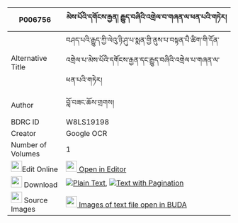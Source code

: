 |P006756|མེས་པོའི་དགོངས་རྒྱན། རྒྱུད་བཞིའི་འགྲེལ་བ་གཞན་ལ་ཕན་པའི་གཏེར། 
| --- | --- 
|Alternative Title |བཤད་པའི་རྒྱུད་ཀྱི་ལེའུ་ཉི་ཤུ་པ་སྨན་གྱི་ནུས་པ་བསྟན་པཻ་ཚིག་གི་དོན་འགྲེལ་པ་མེས་པོའི་དགོངས་རྒྱན་དང་རྒྱུད་བཞིའི་འགྲེལ་པ་གཞན་ལ་ཕན་པའི་གཏེར།
|Author| བློ་བཟང་ཆོས་གྲགས།
|BDRC ID | W8LS19198
|Creator | Google OCR
|Number of Volumes| 1
|<img width="25" src="https://img.icons8.com/color/25/000000/edit-property.png">Edit Online| [<img width="25" src="https://avatars.githubusercontent.com/u/45091458?s=200&v=4"> Open in Editor](http://editor.openpecha.org/P006756)
|<img width="25" src="https://img.icons8.com/fluent/48/000000/download-2.png"/>  Download | [![](https://img.icons8.com/color/20/000000/txt.png)Plain Text](https://github.com/Openpecha/P006756/releases/download/v1/mepo_i_gong_gyen_gyu_shyi_i_dr_plain_P006756.zip), [![](https://img.icons8.com/color/20/000000/txt.png)Text with Pagination](https://github.com/Openpecha/P006756/releases/download/v1/mepo_i_gong_gyen_gyu_shyi_i_dr_pages_P006756.zip)
|<img width="25" src="https://img.icons8.com/plasticine/100/000000/pictures-folder.png"/>  Source Images | [<img width="25" src="https://library.bdrc.io/icons/BUDA-small.svg"> Images of text file open in BUDA](https://library.bdrc.io/show/bdr:W8LS19198)